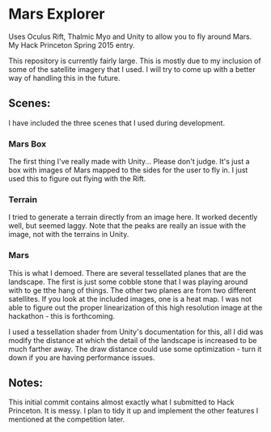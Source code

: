 # Mars Explorer
Uses Oculus Rift, Thalmic Myo and Unity to allow you to fly around Mars.  My Hack Princeton Spring 2015 entry.

This repository is currently fairly large.  This is mostly due to my inclusion of some of the satellite imagery that I used.  I will try to come up with a better way of handling this in the future.

## Scenes:
I have included the three scenes that I used during development.

### Mars Box
The first thing I've really made with Unity... Please don't judge.  It's just a box with images of Mars mapped to the sides for the user to fly in.  I just used this to figure out flying with the Rift.

### Terrain
I tried to generate a terrain directly from an image here.  It worked decently well, but seemed laggy.  Note that the peaks are really an issue with the image, not with the terrains in Unity.

### Mars
This is what I demoed.  There are several tessellated planes that are the landscape.  The first is just some cobble stone that I was playing around with to ge tthe hang of things.  The other two planes are from two different satellites.  If you look at the included images, one is a heat map.  I was not able to figure out the proper linearization of this high resolution image at the hackathon - this is forthcoming.

I used a tessellation shader from Unity's documentation for this, all I did was modify the distance at which the detail of the landscape is increased to be much farther away.  The draw distance could use some optimization - turn it down if you are having performance issues.

## Notes:
This initial commit contains almost exactly what I submitted to Hack Princeton.  It is messy. I plan to tidy it up and implement the other features I mentioned at the competition later.
